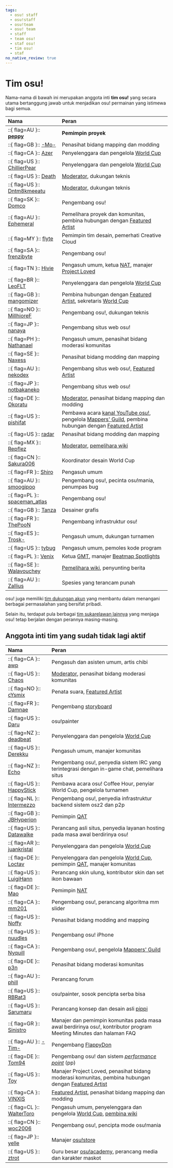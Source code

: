 ```yaml
---
tags:
  - osu! staff
  - osu!staff
  - osu!team
  - osu! team
  - staff
  - team osu!
  - staf osu!
  - tim osu!
  - staf
no_native_review: true
---
```


# Tim osu!

Nama-nama di bawah ini merupakan anggota inti **tim osu!** yang secara utama bertanggung jawab untuk menjadikan osu! permainan yang istimewa bagi semua.

| Nama | Peran |
| :-- | :-- |
| ::{ flag=AU }:: **[peppy](https://osu.ppy.sh/users/2)** | **Pemimpin proyek** |
| ::{ flag=GB }:: [-Mo-](https://osu.ppy.sh/users/2202163) | Penasihat bidang mapping dan modding |
| ::{ flag=CA }:: [Azer](https://osu.ppy.sh/users/2155578) | Penyelenggara dan pengelola [World Cup](/wiki/Tournaments#official-world-cups) |
| ::{ flag=US }:: [ChillierPear](https://osu.ppy.sh/users/9501251) | Penyelenggara dan pengelola [World Cup](/wiki/Tournaments#official-world-cups) |
| ::{ flag=US }:: [Death](https://osu.ppy.sh/users/3242450) | [Moderator](/wiki/People/Global_Moderation_Team), dukungan teknis |
| ::{ flag=US }:: [Dntm8kmeeatu](https://osu.ppy.sh/users/5428812) | [Moderator](/wiki/People/Global_Moderation_Team), dukungan teknis |
| ::{ flag=SK }:: [Domco](https://osu.ppy.sh/users/3562660) | Pengembang osu! |
| ::{ flag=AU }:: [Ephemeral](https://osu.ppy.sh/users/102335) | Pemelihara proyek dan komunitas, pembina hubungan dengan [Featured Artist](/wiki/People/Featured_Artists) |
| ::{ flag=MY }:: [flyte](https://osu.ppy.sh/users/3103765) | Pemimpin tim desain, pemerhati Creative Cloud |
| ::{ flag=SA }:: [frenzibyte](https://osu.ppy.sh/users/14210502) | Pengembang osu! |
| ::{ flag=TN }:: [Hivie](https://osu.ppy.sh/users/14102976) | Pengasuh umum, ketua [NAT](/wiki/People/Nomination_Assessment_Team), manajer [Project Loved](/wiki/Community/Project_Loved) |
| ::{ flag=BR }:: [LeoFLT](https://osu.ppy.sh/users/3668779) | Penyelenggara dan pengelola [World Cup](/wiki/Tournaments#official-world-cups) |
| ::{ flag=GB }:: [mangomizer](https://osu.ppy.sh/users/1893718) | Pembina hubungan dengan [Featured Artist](/wiki/People/Featured_Artists), sekretaris [World Cup](/wiki/Tournaments#official-world-cups) |
| ::{ flag=NO }:: [MillhioreF](https://osu.ppy.sh/users/941094) | Pengembang osu!, dukungan teknis |
| ::{ flag=JP }:: [nanaya](https://osu.ppy.sh/users/2387883) | Pengembang situs web osu! |
| ::{ flag=PH }:: [Nathanael](https://osu.ppy.sh/users/2295078) | Pengasuh umum, penasihat bidang moderasi komunitas |
| ::{ flag=SE }:: [Naxess](https://osu.ppy.sh/users/8129817) | Penasihat bidang modding dan mapping |
| ::{ flag=AU }:: [nekodex](https://osu.ppy.sh/users/102) | Pengembang situs web osu!, [Featured Artist](https://osu.ppy.sh/beatmaps/artists/1) |
| ::{ flag=JP }:: [notbakaneko](https://osu.ppy.sh/users/10751776) | Pengembang situs web osu! |
| ::{ flag=DE }:: [Okoratu](https://osu.ppy.sh/users/1623405) | [Moderator](/wiki/People/Global_Moderation_Team), penasihat bidang mapping dan modding |
| ::{ flag=US }:: [pishifat](https://osu.ppy.sh/users/3178418) | Pembawa acara [kanal YouTube osu!](https://www.youtube.com/@osugame), pengelola [Mappers' Guild](/wiki/Community/Mappers_Guild), pembina hubungan dengan [Featured Artist](/wiki/People/Featured_Artists) |
| ::{ flag=US }:: [radar](https://osu.ppy.sh/users/7131099) | Penasihat bidang modding dan mapping |
| ::{ flag=MX }:: [Repflez](https://osu.ppy.sh/users/201392) | [Moderator](/wiki/People/Global_Moderation_Team), [pemelihara wiki](/wiki/People/osu!_wiki_maintainers) |
| ::{ flag=CN }:: [Sakura006](https://osu.ppy.sh/users/10365024) | Koordinator desain World Cup |
| ::{ flag=FR }:: [Shiro](https://osu.ppy.sh/users/113005) | Pengasuh umum |
| ::{ flag=AU }:: [smoogipoo](https://osu.ppy.sh/users/1040328) | Pengembang osu!, pecinta osu!mania, penumpas bug |
| ::{ flag=PL }:: [spaceman_atlas](https://osu.ppy.sh/users/3035836) | Pengembang osu! |
| ::{ flag=GB }:: [Tanza](https://osu.ppy.sh/users/10379965) | Desainer grafis |
| ::{ flag=FR }:: [ThePooN](https://osu.ppy.sh/users/718454) | Pengembang infrastruktur osu! |
| ::{ flag=ES }:: [Trosk-](https://osu.ppy.sh/users/3469385) | Pengasuh umum, dukungan turnamen |
| ::{ flag=US }:: [tybug](https://osu.ppy.sh/users/12092800) | Pengasuh umum, pemoles kode program |
| ::{ flag=PL }:: [Venix](https://osu.ppy.sh/users/5999631) | Ketua [GMT](/wiki/People/Global_Moderation_Team), manajer [Beatmap Spotlights](/wiki/Beatmap_Spotlights) |
| ::{ flag=SE }:: [Walavouchey](https://osu.ppy.sh/users/5773079) | [Pemelihara wiki](/wiki/People/osu!_wiki_maintainers), penyunting berita |
| ::{ flag=AU }:: [Zallius](https://osu.ppy.sh/users/55) | Spesies yang terancam punah |

osu! juga memiliki [tim dukungan akun](/wiki/People/Account_support_team) yang membantu dalam menangani berbagai permasalahan yang bersifat pribadi.

Selain itu, terdapat pula berbagai [tim sukarelawan lainnya](/wiki/People) yang menjaga osu! tetap berjalan dengan perannya masing-masing.

## Anggota inti tim yang sudah tidak lagi aktif

| Nama | Peran |
| :-- | :-- |
| ::{ flag=CA }:: [awp](https://osu.ppy.sh/users/2650) | Pengasuh dan asisten umum, artis chibi |
| ::{ flag=US }:: [Chaos](https://osu.ppy.sh/users/2628870) | [Moderator](/wiki/People/Global_Moderation_Team), penasihat bidang moderasi komunitas |
| ::{ flag=NO }:: [cYsmix](https://osu.ppy.sh/users/272870) | Penata suara, [Featured Artist](https://osu.ppy.sh/beatmaps/artists/2) |
| ::{ flag=FR }:: [Damnae](https://osu.ppy.sh/users/989377) | Pengembang [storyboard](/wiki/Storyboard) |
| ::{ flag=US }:: [Daru](https://osu.ppy.sh/users/32480) | osu!painter |
| ::{ flag=NZ }:: [deadbeat](https://osu.ppy.sh/users/128370) | Penyelenggara dan pengelola [World Cup](/wiki/Tournaments#official-world-cups) |
| ::{ flag=US }:: [Derekku](https://osu.ppy.sh/users/91341) | Pengasuh umum, manajer komunitas |
| ::{ flag=NZ }:: [Echo](https://osu.ppy.sh/users/431) | Pengembang osu!, penyedia sistem IRC yang terintegrasi dengan in-game chat, pemelihara situs |
| ::{ flag=US }:: [HappyStick](https://osu.ppy.sh/users/256802) | Pembawa acara osu! Coffee Hour, penyiar World Cup, pengelola turnamen |
| ::{ flag=NL }:: [Intermezzo](https://osu.ppy.sh/users/136842) | Pengembang osu!, penyedia infrastruktur backend sistem osz2 dan p2p |
| ::{ flag=GB }:: [JBHyperion](https://osu.ppy.sh/users/4879508) | Pemimpin [QAT](/wiki/People/Quality_Assurance_Team/QAT_Leaders) |
| ::{ flag=US }:: [Datawalke](https://osu.ppy.sh/users/142) | Perancang asli situs, penyedia layanan hosting pada masa awal berdirinya osu! |
| ::{ flag=AR }:: [juankristal](https://osu.ppy.sh/users/443656) | Penyelenggara dan pengelola [World Cup](/wiki/Tournaments#official-world-cups) |
| ::{ flag=DE }:: [Loctav](https://osu.ppy.sh/users/71366) | Penyelenggara dan pengelola [World Cup](/wiki/Tournaments#official-world-cups), pemimpin [QAT](/wiki/People/Quality_Assurance_Team/QAT_Leaders), manajer komunitas |
| ::{ flag=US }:: [LuigiHann](https://osu.ppy.sh/users/1079) | Perancang skin ulung, kontributor skin dan set ikon bawaan |
| ::{ flag=DE }:: [Mao](https://osu.ppy.sh/users/2204515) | Pemimpin [NAT](/wiki/People/Nomination_Assessment_Team) |
| ::{ flag=CA }:: [mm201](https://osu.ppy.sh/users/30655) | Pengembang osu!, perancang algoritma mm slider |
| ::{ flag=US }:: [Noffy](https://osu.ppy.sh/users/1541323) | Penasihat bidang modding and mapping |
| ::{ flag=US }:: [nuudles](https://osu.ppy.sh/users/21312) | Pengembang osu! iPhone |
| ::{ flag=CA }:: [Nyquill](https://osu.ppy.sh/users/682935) | Pengembang osu!, pengelola [Mappers' Guild](/wiki/Community/Mappers_Guild) |
| ::{ flag=DE }:: [p3n](https://osu.ppy.sh/users/123703) | Penasihat bidang moderasi komunitas |
| ::{ flag=AU }:: [phill](https://osu.ppy.sh/users/53) | Perancang forum |
| ::{ flag=US }:: [RBRat3](https://osu.ppy.sh/users/307202) | osu!painter, sosok pencipta serba bisa |
| ::{ flag=US }:: [Sarumaru](https://osu.ppy.sh/users/9427) | Perancang konsep dan desain asli [pippi](/wiki/Mascots#pippi) |
| ::{ flag=GR }:: [Sinistro](https://osu.ppy.sh/users/5530) | Manajer dan pemimpin komunitas pada masa awal berdirinya osu!, kontributor program Meeting Minutes dan halaman FAQ |
| ::{ flag=AU }:: [-Tim-](https://osu.ppy.sh/users/836963) | Pengembang [FlappyDon](https://github.com/ppy/osu-framework/tree/master/osu.Framework.Templates/templates/template-flappy) |
| ::{ flag=DE }:: [Tom94](https://osu.ppy.sh/users/1857058) | Pengembang osu! dan sistem [*performance point*](/wiki/Performance_points) (pp) |
| ::{ flag=US }:: [Toy](https://osu.ppy.sh/users/2757689) | Manajer Project Loved, penasihat bidang moderasi komunitas, pembina hubungan dengan [Featured Artist](/wiki/People/Featured_Artists) |
| ::{ flag=CA }:: [VINXIS](https://osu.ppy.sh/users/4323406) | [Featured Artist](https://osu.ppy.sh/beatmaps/artists/22), penasihat bidang mapping dan modding |
| ::{ flag=CL }:: [WalterToro](https://osu.ppy.sh/users/5281416) | Pengasuh umum, penyelenggara dan pengelola [World Cup](/wiki/Tournaments#official-world-cups), [pembina wiki](/wiki/People/osu!_wiki_maintainers) |
| ::{ flag=CN }:: [woc2006](https://osu.ppy.sh/users/1105845) | Pengembang osu!, pencipta mode osu!mania |
| ::{ flag=JP }:: [yelle](https://osu.ppy.sh/users/4916903) | Manajer [osu!store](https://osu.ppy.sh/store/listing) |
| ::{ flag=US }:: [ztrot](https://osu.ppy.sh/users/6347) | Guru besar [osu!academy](/wiki/Community/Video_series/osu!academy), perancang media dan karakter maskot |
